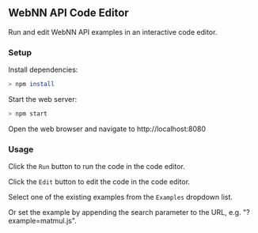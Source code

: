 ## WebNN API Code Editor
Run and edit WebNN API examples in an interactive code editor.

### Setup
Install dependencies:
```sh
> npm install
```

Start the web server:
```sh
> npm start
```

Open the web browser and navigate to http://localhost:8080

### Usage
Click the `Run` button to run the code in the code editor.

Click the `Edit` button to edit the code in the code editor.

Select one of the existing examples from the `Examples` dropdown list.

Or set the example by appending the search parameter to the URL, e.g. "?example=matmul.js".